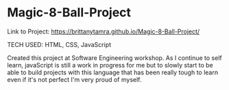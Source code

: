 # Magic-8-Ball-Project

Link to Project: https://brittanytamra.github.io/Magic-8-Ball-Project/

TECH USED: HTML, CSS, JavaScript

Created this project at Software Engineering workshop. As I continue to self learn, javaScript is still a work in progress for me but to slowly start to be able to build projects with this language that has been really tough to learn even if it's not perfect I'm very proud of myself.

